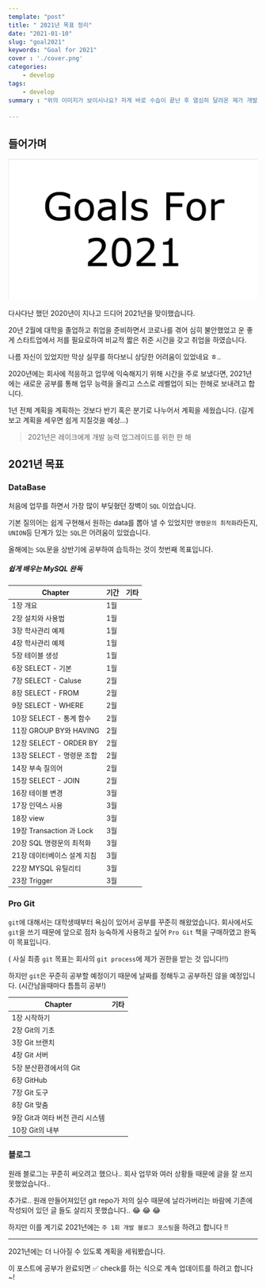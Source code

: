 ```yaml
---
template: "post"
title: " 2021년 목표 정리"
date: "2021-01-10"
slug: "goal2021"
keywords: "Goal for 2021"
cover : './cover.png'
categories: 
    - develop
tags:
    - develop
summary : "위의 이미지가 보이시나요? 저게 바로 수습이 끝난 후 열심히 달려온 제가 개발하면서 경험했던 프레임워크, 라이브러리, 도구(?) 들입..."

---
```



## 들어가며


![title_logo](./cover.png)

다사다난 했던 2020년이 지나고 드디어 2021년을 맞이했습니다. 

20년 2월에 대학을 졸업하고 취업을 준비하면서 코로나를 겪어 심히 불안했었고 운 좋게 스타트업에서 저를 필요로하여 비교적 짧은 취준 시간을 갖고 취업을 하였습니다.

나름 자신이 있었지만 막상 실무를 하다보니 상당한 어려움이 있었네요 ㅎ..

2020년에는 회사에 적응하고 업무에 익숙해지기 위해 시간을 주로 보냈다면, 2021년에는 새로운 공부를 통해 업무 능력을 올리고 스스로 레벨업이 되는 한해로 보내려고 합니다.

1년 전체 계획을 계획하는 것보다 반기 혹은 분기로 나누어서 계획을 세웠습니다. (길게 보고 계획을 세우면 쉽게 지칠것을 예상...)


> 2021년은 레이크에게 개발 능력 업그레이드를 위한 한 해

## 2021년 목표

### DataBase
처음에 업무를 하면서 가장 많이 부딪혔던 장벽이 `SQL` 이었습니다.

기본 질의어는 쉽게 구현해서 원하는 data를 뽑아 낼 수 있었지만 `명령문의 최적화`라든지, `UNION`등 단계가 있는 `SQL`은 어려움이 있었습니다. 

올해에는 `SQL`문을 상반기에 공부하여 습득하는 것이 첫번째 목표입니다.


##### 쉽게 배우는 MySQL 완독

|Chapter|기간|기타|
|---|---|---|
|1장 개요| 1월 |
|2장 설치와 사용법| 1월|
|3장 학사관리 예제| 1월 |
|4장 학사관리 예제| 1월|
|5장 테이블 생성| 1월 |
|6장 SELECT - 기본 | 1월 |
|7장 SELECT - Caluse| 2월 |
|8장 SELECT - FROM | 2월 |
|9장 SELECT - WHERE | 2월 |
|10장 SELECT - 통계 함수| 2월  |
|11장 GROUP BY와 HAVING | 2월 |
|12장 SELECT - ORDER BY| 2월 |
|13장 SELECT - 명령문 조합| 2월  |
|14장 부속 질의어| 2월 |
|15장 SELECT - JOIN| 2월 |
|16장 테이블 변경| 3월|
|17장 인덱스 사용| 3월|
|18장 view| 3월|
|19장 Transaction 과 Lock| 3월|
|20장 SQL 명령문의 최적화|3월|
|21장 데이터베이스 설계 지침 |3월|
|22장 MYSQL 유틸리티 |3월|
|23장 Trigger |3월|


### Pro Git

`git`에 대해서는 대학생때부터 욕심이 있어서 공부를 꾸준히 해왔었습니다. 회사에서도 `git`을 쓰기 때문에 앞으로 점차 능숙하게 사용하고 싶어 `Pro Git` 책을 구매하였고 완독이 목표입니다.

( 사실 최종 `git` 목표는 회사의 `git process`에 제가 권한을 받는 것 입니다!!)

하지만 `git`은 꾸준히 공부할 예정이기 때문에 날짜를 정해두고 공부하진 않을 예정입니다. (시간남을때마다 틈틈히 공부!)

|Chapter|기타|
|---|---|
|1장 시작하기|  |
|2장 Git의 기초| |
|3장 Git 브랜치|  |
|4장 Git 서버| |
|5장 분산환경에서의 Git|  |
|6장 GitHub | |
|7장 Git 도구| |
|8장 Git 맞춤 | |
|9장 Git과 여타 버전 관리 시스템 ||
|10장 Git의 내부 | |

### 블로그

원래 블로그는 꾸준히 써오려고 했으나.. 회사 업무와 여러 상황들 때문에 글을 잘 쓰지 못했었습니다..

추가로.. 원래 만들어져있던 git repo가 저의 실수 때문에 날라가버리는 바람에 기존에 작성되어 있던 글 들도 살리지 못했습니다.. 😂 😂 😂

하지만 이를 계기로 2021년에는 `주 1회 개발 블로그 포스팅`을 하려고 합니다 !! 


---

2021년에는 더 나아질 수 있도록 계획을 세워봤습니다.

이 포스트에 공부가 완료되면 ✅  check를 하는 식으로 계속 업데이트를 하려고 합니다~!


